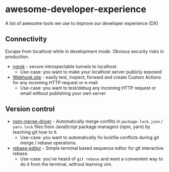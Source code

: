 # awesome-developer-experience
A list of awesome tools we use to improve our developer experience (DX)

## Connectivity

Escape from localhost while in development mode. Obvious security risks in production.

* [ngrok](https://ngrok.com/) - secure introspectable tunnels to localhost
  * Use-case: you want to make your localhost server publicly exposed
* [Webhook.site](https://webhook.site/) - easily test, inspect, forward and create Custom Actions for any incoming HTTP request or e-mail
  * Use-case: you want to test/debug any incoming HTTP request or email without publishing your own server

## Version control

* [npm-merge-driver](https://www.npmjs.com/package/npm-merge-driver) - Automatically merge conflits in `package-lock.json` / `yarn.lock` files from JavaScript package managers (npm, yarn) by teaching git how to it.
  * Use-case: you want to automatically fix lockfile conflicts during git merge / rebase operations.
* [rebase-editor](https://www.npmjs.com/package/rebase-editor) - Simple terminal based sequence editor for git interactive rebase.
  * Use-case: you've heard of `git rebase` and want a convenient way to do it from the terminal, without learning vim.
